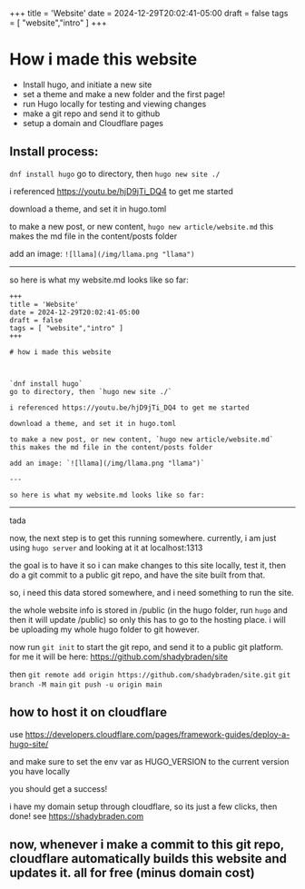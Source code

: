 +++
title = 'Website'
date = 2024-12-29T20:02:41-05:00
draft = false
tags = [ "website","intro" ]
+++

# How i made this website

- Install hugo, and initiate a new site
- set a theme and make a new folder and the first page!
- run Hugo locally for testing and viewing changes
- make a git repo and send it to github
- setup a domain and Cloudflare pages

## Install process:

`dnf install hugo`
go to directory, then `hugo new site ./`

i referenced https://youtu.be/hjD9jTi_DQ4 to get me started

download a theme, and set it in hugo.toml

to make a new post, or new content, `hugo new article/website.md`
this makes the md file in the content/posts folder

add an image: `![llama](/img/llama.png "llama")`

---

so here is what my website.md looks like so far:

```
+++
title = 'Website'
date = 2024-12-29T20:02:41-05:00
draft = false
tags = [ "website","intro" ]
+++

# how i made this website



`dnf install hugo`
go to directory, then `hugo new site ./`

i referenced https://youtu.be/hjD9jTi_DQ4 to get me started

download a theme, and set it in hugo.toml

to make a new post, or new content, `hugo new article/website.md`
this makes the md file in the content/posts folder

add an image: `![llama](/img/llama.png "llama")`

---

so here is what my website.md looks like so far:
```

---

tada

now, the next step is to get this running somewhere.
currently, i am just using `hugo server` and looking at it at localhost:1313

the goal is to have it so i can make changes to this site locally, test it, then do a git commit to a public git repo, and have the site built from that.

so, i need this data stored somewhere, and i need something to run the site.

the whole website info is stored in /public (in the hugo folder, run `hugo` and then it will update /public) so only this has to go to the hosting place. i will be uploading my whole hugo folder to git however.

now run  `git init` to start the git repo, and send it to a public git platform. for me it will be here:
https://github.com/shadybraden/site

then `git remote add origin https://github.com/shadybraden/site.git`
`git branch -M main`
`git push -u origin main`

## how to host it on cloudflare

 use https://developers.cloudflare.com/pages/framework-guides/deploy-a-hugo-site/

 and make sure to set the env var as HUGO_VERSION to the current version you have locally

 you should get a success!

 i have my domain setup through cloudflare, so its just a few clicks, then done! see https://shadybraden.com

## now, whenever i make a commit to this git repo, cloudflare automatically builds this website and updates it. all for free (minus domain cost)
